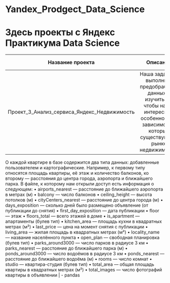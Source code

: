 # Yandex_Prodgect_Data_Science
# Здесь проекты с Яндекс Практикума Data Science
| Название проекта | Описание | Использованные библиотеки |
|:-----------------:|:----------------------------------------:|:----------------------:|
| Проект_3_Анализ_сервиса_Яндекс_Недвижимость | Наша задача — выполнить предобработку данных и изучить их, чтобы найти интересные особенности и зависимости, которые существуют на рынке недвижимости.
О каждой квартире в базе содержится два типа данных: добавленные пользователем и картографические. Например, к первому типу относятся площадь квартиры, её этаж и количество балконов, ко второму — расстояния до центра города, аэропорта и ближайшего парка.
В файле, к которому нам открыли доступ есть информация о следующем:
•	airports_nearest — расстояние до ближайшего аэропорта в метрах (м)
•	balcony — число балконов
•	ceiling_height — высота потолков (м)
•	cityCenters_nearest — расстояние до центра города (м)
•	days_exposition — сколько дней было размещено объявление (от публикации до снятия)
•	first_day_exposition — дата публикации
•	floor — этаж
•	floors_total — всего этажей в доме
•	is_apartment — апартаменты (булев тип)
•	kitchen_area — площадь кухни в квадратных метрах (м²)
•	last_price — цена на момент снятия с публикации
•	living_area — жилая площадь в квадратных метрах (м²)
•	locality_name — название населённого пункта
•	open_plan — свободная планировка (булев тип)
•	parks_around3000 — число парков в радиусе 3 км
•	parks_nearest — расстояние до ближайшего парка (м)
•	ponds_around3000 — число водоёмов в радиусе 3 км
•	ponds_nearest — расстояние до ближайшего водоёма (м)
•	rooms — число комнат
•	studio — квартира-студия (булев тип)
•	total_area — общая площадь квартиры в квадратных метрах (м²)
•	total_images — число фотографий квартиры в объявлении
| - pandas

